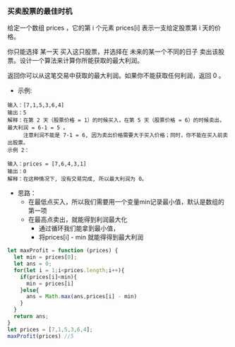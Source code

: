 ### 买卖股票的最佳时机
给定一个数组 prices ，它的第 i 个元素 prices[i] 表示一支给定股票第 i 天的价格。

你只能选择 某一天 买入这只股票，并选择在 未来的某一个不同的日子 卖出该股票。设计一个算法来计算你所能获取的最大利润。

返回你可以从这笔交易中获取的最大利润。如果你不能获取任何利润，返回 0 。



- 示例:
```
输入：[7,1,5,3,6,4]
输出：5
解释：在第 2 天（股票价格 = 1）的时候买入，在第 5 天（股票价格 = 6）的时候卖出，最大利润 = 6-1 = 5 。
     注意利润不能是 7-1 = 6, 因为卖出价格需要大于买入价格；同时，你不能在买入前卖出股票。
示例 2：

输入：prices = [7,6,4,3,1]
输出：0
解释：在这种情况下, 没有交易完成, 所以最大利润为 0。
```
- 思路：
  - 在最低点买入，所以我们需要用一个变量min记录最小值，默认是数组的第一项
  - 在最高点卖出，就能得到利润最大化
    - 通过循环我们能拿到最小值，
    - 将prices[i] - min 就能得得到最大利润
```js
let maxProfit = function (prices) {
  let min = prices[0];
  let ans = 0;
  for(let i = 1;i<prices.length;i++){
    if(prices[i]<min){
      min = prices[i]
    }else{
      ans = Math.max(ans,prices[i] - min)
    }
  }
  return ans;
}
let prices = [7,1,5,3,6,4];
maxProfit(prices) //5
```